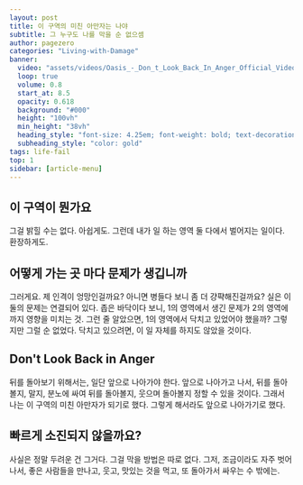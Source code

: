 ```yaml
---
layout: post
title: 이 구역의 미친 아만자는 나야
subtitle: 그 누구도 나를 막을 순 없으셈
author: pagezero
categories: "Living-with-Damage"
banner:
  video: "assets/videos/Oasis_-_Don_t_Look_Back_In_Anger_Official_Video-[r.mp4"
  loop: true
  volume: 0.8
  start_at: 8.5
  opacity: 0.618
  background: "#000"
  height: "100vh"
  min_height: "38vh"
  heading_style: "font-size: 4.25em; font-weight: bold; text-decoration: underline"
  subheading_style: "color: gold"
tags: life-fail
top: 1
sidebar: [article-menu]
---
```


## 이 구역이 뭔가요

그걸 밝힐 수는 없다. 아쉽게도. 그런데 내가 일 하는 영역 둘 다에서 벌어지는 일이다. 환장하게도.

## 어떻게 가는 곳 마다 문제가 생깁니까

그러게요. 제 인격이 엉망인걸까요? 아니면 병들다 보니 좀 더 걍퍅해진걸까요? 
실은 이 둘의 문제는 연결되어 있다. 좁은 바닥이다 보니, 1의 영역에서 생긴 문제가 2의 영역에 까지 영향을 미치는 것. 그런 줄 알았으면, 1의 영역에서 닥치고 있었어야 했을까? 그렇지만 그럴 순 없었다. 닥치고 있으려면, 이 일 자체를 하지도 않았을 것이다.

## Don't Look Back in Anger

뒤를 돌아보기 위해서는, 일단 앞으로 나아가야 한다. 앞으로 나아가고 나서, 뒤를 돌아 볼지, 말지, 분노에 싸여 뒤를 돌아볼지, 웃으며 돌아볼지 정할 수 있을 것이다. 그래서 나는 이 구역의 미친 아만자가 되기로 했다. 그렇게 해서라도 앞으로 나아가기로 했다. 

## 빠르게 소진되지 않을까요?

사실은 정말 두려운 건 그거다. 그걸 막을 방법은 따로 없다. 그저, 조금이라도 자주 벗어나서, 좋은 사람들을 만나고, 웃고, 맛있는 것을 먹고, 또 돌아가서 싸우는 수 밖에는.